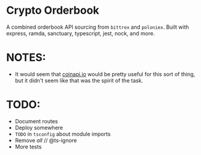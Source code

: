 # Crypto Orderbook 

A combined orderbook API sourcing from `bittrex` and `poloniex`. Built with express, ramda, sanctuary, typescript, jest, nock, and more.

# NOTES:

- It would seem that [coinapi.io](https://docs.coinapi.io/#order-book) would be pretty useful for this sort of thing, but it didn't seem like that was the spirit of the task.

# TODO:

- Document routes
- Deploy somewhere
- `TODO` in `tsconfig` about module imports
- Remove *all* // @ts-ignore
- More tests
